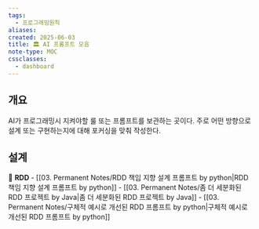 ```yaml
---
tags:
  - 프로그래밍원칙
aliases: 
created: 2025-06-03
title: 🏛️ AI 프롬프트 모음
note-type: MOC
cssclasses:
  - dashboard
---
```


## 개요
AI가 프로그래밍시 지켜야할 룰 또는 프롬프트를 보관하는 곳이다. 주로 어떤 방향으로 설계 또는 구현하는지에 대해 포커싱을 맞춰 작성한다.

## 설계
📖 **RDD**
	- [[03. Permanent Notes/RDD 책임 지향 설계 프롬프트 by python|RDD 책임 지향 설계 프롬프트 by python]]
	- [[03. Permanent Notes/좀 더 세분화된 RDD 프로젝트 by Java|좀 더 세분화된 RDD 프로젝트 by Java]]
	- [[03. Permanent Notes/구체적 예시로 개선된 RDD 프롬프트 by python|구체적 예시로 개선된 RDD 프롬프트 by python]]